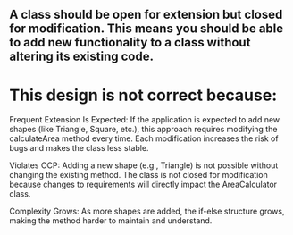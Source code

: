 ## A class should be open for extension but closed for modification. This means you should be able to add new functionality to a class without altering its existing code.

# This design is not correct because:

Frequent Extension Is Expected:
If the application is expected to add new shapes (like Triangle, Square, etc.), this approach requires modifying the calculateArea method every time.
Each modification increases the risk of bugs and makes the class less stable.

Violates OCP:
Adding a new shape (e.g., Triangle) is not possible without changing the existing method.
The class is not closed for modification because changes to requirements will directly impact the AreaCalculator class.

Complexity Grows:
As more shapes are added, the if-else structure grows, making the method harder to maintain and understand.